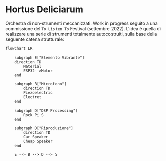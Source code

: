 # Hortus Deliciarum

Orchestra di non-strumenti meccanizzati. Work in progress seguìto a una commissione del `To Listen To` Festival (settembre 2022). L'idea è quella di realizzare una serie di strumenti totalmente autocostruiti, sulla base della seguente catena strutturale:

```mermaid
flowchart LR

    subgraph E["Elemento Vibrante"]
    direction TD
        Material
        ESP32-->Motor
    end

    subgraph B["Microfono"]
        direction TD
        Piezoelectric
        Electret
    end

    subgraph D["DSP Processing"]
        Rock Pi S
    end

    subgraph D["Riproduzione"]
        direction TD
        Car Speaker
        Cheap Speaker
    end

    E --> B --> D --> S
```


